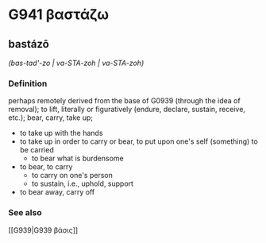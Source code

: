 # G941 βαστάζω

## bastázō

_(bas-tad'-zo | va-STA-zoh | va-STA-zoh)_

### Definition

perhaps remotely derived from the base of G0939 (through the idea of removal); to lift, literally or figuratively (endure, declare, sustain, receive, etc.); bear, carry, take up; 

- to take up with the hands
- to take up in order to carry or bear, to put upon one's self (something) to be carried
  - to bear what is burdensome
- to bear, to carry
  - to carry on one's person
  - to sustain, i.e., uphold, support
- to bear away, carry off

### See also

[[G939|G939 βάσις]]
